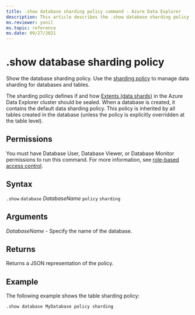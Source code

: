 ```yaml
---
title: .show database sharding policy command - Azure Data Explorer
description: This article describes the .show database sharding policy command in Azure Data Explorer.
ms.reviewer: yonil
ms.topic: reference
ms.date: 09/27/2021
---
```

# .show database sharding policy

Show the database sharding policy. Use the [sharding policy](../management/shardingpolicy.md) to manage data sharding for databases and tables.  

The sharding policy defines if and how [Extents (data shards)](../management/extents-overview.md) in the Azure Data Explorer cluster should be sealed. When a database is created, it contains the default data sharding policy. This policy is inherited by all tables created in the database (unless the policy is explicitly overridden at the table level).

## Permissions

You must have Database User, Database Viewer, or Database Monitor permissions to run this command. For more information, see [role-based access control](access-control/role-based-access-control.md).

## Syntax

`.show` `database` *DatabaseName* `policy` `sharding`

## Arguments

*DatabaseName* - Specify the name of the database.

## Returns

Returns a JSON representation of the policy.

## Example

The following example shows the table sharding policy:

```kusto
.show database MyDatabase policy sharding 
```